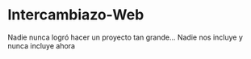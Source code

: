# Intercambiazo-Web
Nadie nunca logró hacer un proyecto tan grande... Nadie nos incluye y nunca incluye ahora